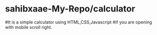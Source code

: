 # sahibxaae-My-Repo/calculator
#It is a simple calculator using HTML,CSS,Javascript
#if you are opening with mobile scroll right.
